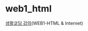 # web1_html
<a href="https://www.youtube.com/watch?v=tZooW6PritE&list=PLuHgQVnccGMDZP7FJ_ZsUrdCGH68ppvPb">생활코딩 강의</a>(WEB1-HTML & Internet)
